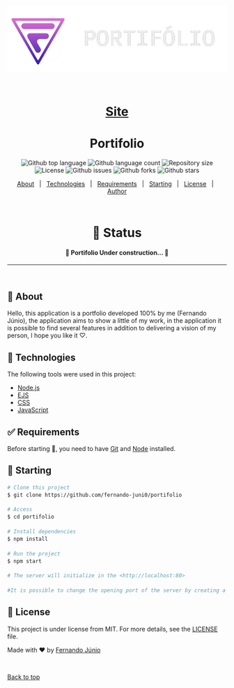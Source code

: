 <div align="center" id="top"> 
  <img src="./.github/readmeBanner.png" alt="Portifolio" />

  &#xa0;

  # <a href="https://portifolio-fernando.onrender.com">Site</a>
</div>

<h1 align="center">Portifolio</h1>

<p align="center">
  <img alt="Github top language" src="https://img.shields.io/github/languages/top/fernando-juni0/portifolio?color=56BEB8">

  <img alt="Github language count" src="https://img.shields.io/github/languages/count/fernando-juni0/portifolio?color=56BEB8">

  <img alt="Repository size" src="https://img.shields.io/github/repo-size/fernando-juni0/portifolio?color=56BEB8">

  <img alt="License" src="https://img.shields.io/github/license/fernando-juni0/portifolio?color=56BEB8">

  <img alt="Github issues" src="https://img.shields.io/github/issues/fernando-juni0/portifolio?color=56BEB8" /> 

  <img alt="Github forks" src="https://img.shields.io/github/forks/fernando-juni0/portifolio?color=56BEB8" /> 

  <img alt="Github stars" src="https://img.shields.io/github/stars/fernando-juni0/portifolio?color=56BEB8" /> 
</p>



<p align="center">
  <a href="#dart-about">About</a> &#xa0; | &#xa0; 
  <a href="#rocket-technologies">Technologies</a> &#xa0; | &#xa0;
  <a href="#white_check_mark-requirements">Requirements</a> &#xa0; | &#xa0;
  <a href="#checkered_flag-starting">Starting</a> &#xa0; | &#xa0;
  <a href="#memo-license">License</a> &#xa0; | &#xa0;
  <a href="https://github.com/fernando-juni0" target="_blank">Author</a>
</p>

<br>

# <h1 align="center">🔖 Status</h1> 

<h4 align="center"> 
  🚧  Portifolio Under construction...  🚧
</h4> 

<hr>
<br>

## :dart: About ##

Hello, this application is a portfolio developed 100% by me (Fernando Júnio), the application aims to show a little of my work, in the application it is possible to find several features in addition to delivering a vision of my person, I hope you like it ♡.

## :rocket: Technologies ##

The following tools were used in this project:

- [Node.js](https://nodejs.org/en/)
- [EJS](https://ejs.co)
- [CSS](https://developer.mozilla.org/pt-BR/docs/Web/CSS)
- [JavaScript](https://developer.mozilla.org/pt-BR/docs/Web/JavaScript)

## :white_check_mark: Requirements ##

Before starting :checkered_flag:, you need to have [Git](https://git-scm.com) and [Node](https://nodejs.org/en/) installed.

## :checkered_flag: Starting ##

```bash
# Clone this project
$ git clone https://github.com/fernando-juni0/portifolio

# Access
$ cd portifolio

# Install dependencies
$ npm install

# Run the project
$ npm start

# The server will initialize in the <http://localhost:80>

#It is possible to change the opening port of the server by creating a .ENV file and adding the following line: PORT='Your Port'
```

## :memo: License ##

This project is under license from MIT. For more details, see the [LICENSE](LICENSE.md) file.


Made with :heart: by <a href="https://github.com/fernando-juni0" target="_blank">Fernando Júnio</a>

&#xa0;

<a href="#top">Back to top</a>

